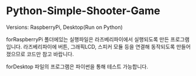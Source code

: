# Python-Simple-Shooter-Game
Versions: RaspberryPi, Desktop(Run on Python)

forRaspberryPi 폴더에있는 실행파일은 라즈베리파이에서 실행되도록 만든 프로그램입니다.
라즈베리파이에 버튼, 그래픽LCD, 스피커 모듈 등을 연결해 동작되도록 만들어졌으므로 코드만 참고 바랍니다.

forDesktop 파일의 프로그램은 파이썬을 통해 테스트 가능합니다.

